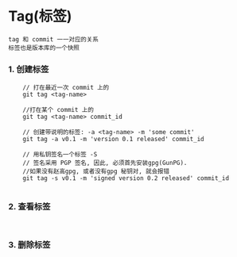 # Tag(标签)

    tag 和 commit 一一对应的关系
    标签也是版本库的一个快照



### 1. 创建标签

```
    // 打在最近一次 commit 上的
    git tag <tag-name>
    
    //打在某个 commit 上的
    git tag <tag-name> commit_id
    
    // 创建带说明的标签: -a <tag-name> -m 'some commit'
    git tag -a v0.1 -m 'version 0.1 released' commit_id
    
    // 用私钥签名一个标签 -S
    // 签名采用 PGP 签名, 因此, 必须首先安装gpg(GunPG). 
    //如果没有赵高gpg, 或者没有gpg 秘钥对, 就会报错
    git tag -s v0.1 -m 'signed version 0.2 released' commit_id
    
```


### 2. 查看标签

```
    
```


### 3. 删除标签

```
```

